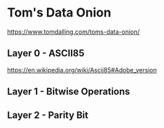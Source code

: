 # Tom's Data Onion

https://www.tomdalling.com/toms-data-onion/

## Layer 0 - ASCII85

https://en.wikipedia.org/wiki/Ascii85#Adobe_version

## Layer 1 - Bitwise Operations

## Layer 2 - Parity Bit
